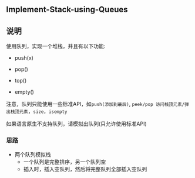 ## Implement-Stack-using-Queues

## 说明
使用队列，实现一个堆栈，并且有以下功能:

- push(x)

- pop()

- top()

- empty()


注意，队列只能使用一些标准API，如`push(添加到最后)`, `peek/pop 访问栈顶元素/弹出栈顶元素`，`size`，`isempty`

如果语言原生不支持队列，请模拟出队列(只允许使用标准API)

### 思路

- 两个队列模拟栈
    - 一个队列是完整排序，另一个队列空
    - 插入时，插入空队列，然后将完整队列全部插入空队列
